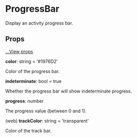# ProgressBar

Display an activity progress bar.

## Props

[...View props](./View.md)

**color**: string = '#1976D2'

Color of the progress bar.

**indeterminate**: bool = true

Whether the progress bar will show indeterminate progress.

**progress**: number

The progress value (between 0 and 1).

(web) **trackColor**: string = 'transparent'

Color of the track bar.
